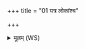 +++
title = "01 यत्र लोकांश्च"

+++
<details><summary>मूलम् (WS)</summary>

यत्र लोकांश्च कोशांश्च ब्रह्म यत्र जना विदुः ।  
असच्च यत्र सच्चान्तः  
स्कम्भं तं ब्रूहि कतमः स्विदेव सः ॥ ॥ १ ॥
</details>